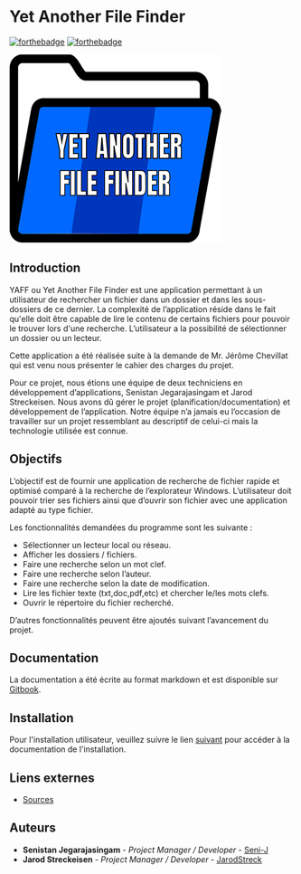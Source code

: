 # Yet Another File Finder

[![forthebadge](https://forthebadge.com/images/badges/built-by-developers.svg)](https://forthebadge.com) [![forthebadge](https://forthebadge.com/images/badges/made-with-c-sharp.svg)](https://forthebadge.com)

![](.gitbook/assets/logo-yaff.png)

## Introduction

YAFF ou Yet Another File Finder est une application permettant à un utilisateur de rechercher un fichier dans un dossier et dans les sous-dossiers de ce dernier. La complexité de l’application réside dans le fait qu'elle doit être capable de lire le contenu de certains fichiers pour pouvoir le trouver lors d'une recherche. L’utilisateur a la possibilité de sélectionner un dossier ou un lecteur. 

Cette application a été réalisée suite à la demande de Mr. Jérôme Chevillat qui est venu nous présenter le cahier des charges du projet.

Pour ce projet, nous étions une équipe de deux techniciens en développement d’applications, Senistan Jegarajasingam et Jarod Streckeisen. Nous avons dû gérer le projet \(planification/documentation\) et développement de l’application. Notre équipe n’a jamais eu l’occasion de travailler sur un projet ressemblant au descriptif de celui-ci mais la technologie utilisée est connue.

## Objectifs

L’objectif est de fournir une application de recherche de fichier rapide et optimisé comparé à la recherche de l’explorateur Windows. L’utilisateur doit pouvoir trier ses fichiers ainsi que d’ouvrir son fichier avec une application adapté au type fichier.

Les fonctionnalités demandées du programme sont les suivante :

* Sélectionner un lecteur local ou réseau.
* Afficher les dossiers / fichiers.
* Faire une recherche selon un mot clef.
* Faire une recherche selon l’auteur.
* Faire une recherche selon la date de modification.
* Lire les fichier texte \(txt,doc,pdf,etc\) et chercher le/les mots clefs.
* Ouvrir le répertoire du fichier recherché.

D’autres fonctionnalités peuvent être ajoutés suivant l’avancement du projet.

## Documentation

La documentation a été écrite au format markdown et est disponible sur [Gitbook](https://yaff.gitbook.io/project/).

## Installation

Pour l'installation utilisateur, veuillez suivre le lien [suivant](https://yaff.gitbook.io/project/user-documentation/installation) pour accéder à la documentation de l'installation.

## Liens externes

* [Sources](https://github.com/Seni-J/YAFF)

## Auteurs

* **Senistan Jegarajasingam** - _Project Manager / Developer_ - [Seni-J](https://github.com/Seni-J)
* **Jarod Streckeisen** - _Project Manager /  Developer_ - [JarodStreck](https://github.com/JarodStreck)



